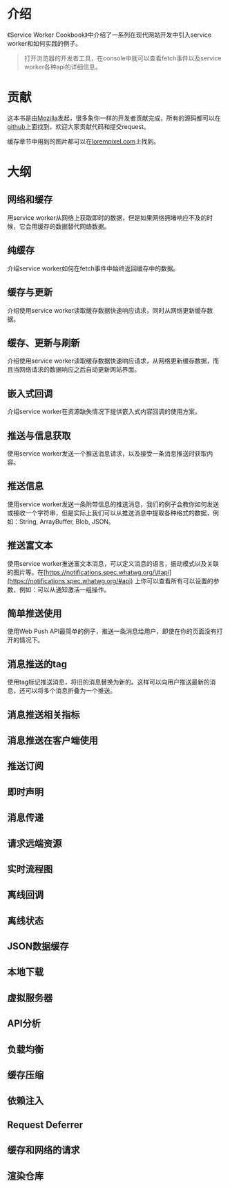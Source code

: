 # 介绍

《Service Worker Cookbook》中介绍了一系列在现代网站开发中引入service worker和如何实践的例子。

> 打开浏览器的开发者工具，在console中就可以查看fetch事件以及service worker各种api的详细信息。

# 贡献

这本书是由[Mozilla](https://mozilla.com/)发起，很多象你一样的开发者贡献完成，所有的源码都可以在[github](https://github.com/mozilla/serviceworker-cookbook)上面找到，欢迎大家贡献代码和提交request。

缓存章节中用到的图片都可以在[lorempixel.com](http://lorempixel.com/)上找到。

# 大纲

## 网络和缓存

用service worker从网络上获取即时的数据，但是如果网络拥堵响应不及的时候，它会用缓存的数据替代网络数据。

## 纯缓存

介绍service worker如何在fetch事件中始终返回缓存中的数据。

## 缓存与更新

介绍使用service worker读取缓存数据快速响应请求，同时从网络更新缓存数据。

## 缓存、更新与刷新

介绍使用service worker读取缓存数据快速响应请求，从网络更新缓存数据，而且当网络请求的数据响应之后自动更新网站界面。

## 嵌入式回调

介绍service worker在资源缺失情况下提供嵌入式内容回调的使用方案。

## 推送与信息获取

使用service worker发送一个推送消息请求，以及接受一条消息推送时获取内容。

## 推送信息

使用service worker发送一条附带信息的推送消息，我们的例子会教你如何发送或接收一个字符串，但是实际上我们可以从推送消息中提取各种格式的数据，例如：String, ArrayBuffer, Blob, JSON。

## 推送富文本

使用service worker推送富文本消息，可以定义消息的语言，振动模式以及关联的图片等。在[https://notifications.spec.whatwg.org/\#api](https://notifications.spec.whatwg.org/#api) 上你可以查看所有可以设置的参数，例如：可以从通知激活一组操作。

## 简单推送使用

使用Web Push API最简单的例子，推送一条消息给用户，即使在你的页面没有打开的情况下。

## 消息推送的tag

使用tag标记推送消息，将旧的消息替换为新的。这样可以向用户推送最新的消息，还可以将多个消息折叠为一个推送。

## 消息推送相关指标

## 消息推送在客户端使用

## 推送订阅

## 即时声明

## 消息传递

## 请求远端资源

## 实时流程图

## 离线回调

## 离线状态

## JSON数据缓存

## 本地下载

## 虚拟服务器

## API分析

## 负载均衡

## 缓存压缩

## 依赖注入

## Request Deferrer

## 缓存和网络的请求

## 渲染仓库



